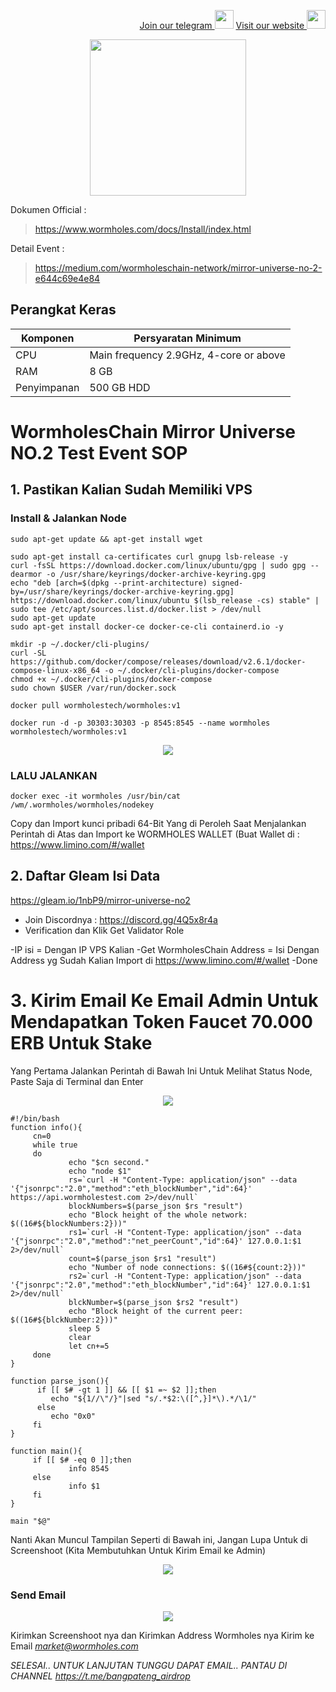 <p style="font-size:14px" align="right">
<a href="https://t.me/bangpateng_group" target="_blank">Join our telegram <img src="https://user-images.githubusercontent.com/50621007/183283867-56b4d69f-bc6e-4939-b00a-72aa019d1aea.png" width="30"/></a>
<a href="https://bangpateng.com/" target="_blank">Visit our website <img src="https://user-images.githubusercontent.com/38981255/184068977-2d456b1a-9b50-4b75-a0a7-4909a7c78991.png" width="30"/></a>
</p>

<p align="center">
  <img height="250" height="250" src="https://user-images.githubusercontent.com/38981255/197592560-3918c8df-c20b-4dd7-89f6-ea76a3f0f89d.png">
</p>

Dokumen Official :
> https://www.wormholes.com/docs/Install/index.html

Detail Event :
> https://medium.com/wormholeschain-network/mirror-universe-no-2-e644c69e4e84

## Perangkat Keras

|  Komponen |  Persyaratan Minimum |
| ------------ | ------------ |
| CPU  | Main frequency 2.9GHz, 4-core or above  |
| RAM | 8 GB  |
| Penyimpanan  | 500 GB HDD |

# WormholesChain Mirror Universe NO.2 Test Event SOP

## 1. Pastikan Kalian Sudah Memiliki VPS

### Install & Jalankan Node
```
sudo apt-get update && apt-get install wget
```
```
sudo apt-get install ca-certificates curl gnupg lsb-release -y
curl -fsSL https://download.docker.com/linux/ubuntu/gpg | sudo gpg --dearmor -o /usr/share/keyrings/docker-archive-keyring.gpg
echo "deb [arch=$(dpkg --print-architecture) signed-by=/usr/share/keyrings/docker-archive-keyring.gpg] https://download.docker.com/linux/ubuntu $(lsb_release -cs) stable" | sudo tee /etc/apt/sources.list.d/docker.list > /dev/null
sudo apt-get update
sudo apt-get install docker-ce docker-ce-cli containerd.io -y
```
```
mkdir -p ~/.docker/cli-plugins/
curl -SL https://github.com/docker/compose/releases/download/v2.6.1/docker-compose-linux-x86_64 -o ~/.docker/cli-plugins/docker-compose
chmod +x ~/.docker/cli-plugins/docker-compose
sudo chown $USER /var/run/docker.sock
```
```
docker pull wormholestech/wormholes:v1
```
```
docker run -d -p 30303:30303 -p 8545:8545 --name wormholes wormholestech/wormholes:v1
```

<p align="center">
  <img height="auto" height="auto" src="https://user-images.githubusercontent.com/38981255/197593093-de2b889e-9aaf-42ec-914f-25308359f592.png">
</p>

### LALU JALANKAN
```
docker exec -it wormholes /usr/bin/cat /wm/.wormholes/wormholes/nodekey
```
Copy dan Import kunci pribadi 64-Bit Yang di Peroleh Saat Menjalankan Perintah di Atas dan Import ke WORMHOLES WALLET (Buat Wallet di : https://www.limino.com/#/wallet

## 2. Daftar Gleam Isi Data

https://gleam.io/1nbP9/mirror-universe-no2

- Join Discordnya : https://discord.gg/4Q5x8r4a
- Verification dan Klik Get Validator Role

-IP isi = Dengan IP VPS Kalian
-Get WormholesChain Address = Isi Dengan Address yg Sudah Kalian Import di https://www.limino.com/#/wallet
-Done

# 3. Kirim Email Ke Email Admin Untuk Mendapatkan Token Faucet 70.000 ERB Untuk Stake

Yang Pertama Jalankan Perintah di Bawah Ini Untuk Melihat Status Node, Paste Saja di Terminal dan Enter

<p align="center">
  <img height="auto" height="auto" src="https://user-images.githubusercontent.com/38981255/197594295-41a5d0dd-ab41-4ccd-9499-71039b75c497.png">
</p>

```
#!/bin/bash
function info(){
     cn=0
     while true
     do
             echo "$cn second."
             echo "node $1"
             rs=`curl -H "Content-Type: application/json" --data '{"jsonrpc":"2.0","method":"eth_blockNumber","id":64}' https://api.wormholestest.com 2>/dev/null`
             blockNumbers=$(parse_json $rs "result")
             echo "Block height of the whole network: $((16#${blockNumbers:2}))"
             rs1=`curl -H "Content-Type: application/json" --data '{"jsonrpc":"2.0","method":"net_peerCount","id":64}' 127.0.0.1:$1 2>/dev/null`
             count=$(parse_json $rs1 "result")
             echo "Number of node connections: $((16#${count:2}))"
             rs2=`curl -H "Content-Type: application/json" --data '{"jsonrpc":"2.0","method":"eth_blockNumber","id":64}' 127.0.0.1:$1 2>/dev/null`
             blckNumber=$(parse_json $rs2 "result")
             echo "Block height of the current peer: $((16#${blckNumber:2}))"
             sleep 5
             clear
             let cn+=5
     done
}

function parse_json(){
      if [[ $# -gt 1 ]] && [[ $1 =~ $2 ]];then
         echo "${1//\"/}"|sed "s/.*$2:\([^,}]*\).*/\1/"
      else
         echo "0x0"
     fi
}

function main(){
     if [[ $# -eq 0 ]];then
             info 8545
     else
             info $1
     fi
}

main "$@"
```
Nanti Akan Muncul Tampilan Seperti di Bawah ini, Jangan Lupa Untuk di Screenshoot (Kita Membutuhkan Untuk Kirim Email ke Admin)

<p align="center">
  <img height="auto" height="auto" src="https://user-images.githubusercontent.com/38981255/197594574-484b47a4-e661-48ee-9d4b-339157d632a9.png">
</p>

### Send Email

<p align="center">
  <img height="auto" height="auto" src="https://user-images.githubusercontent.com/38981255/197600515-c8d61ff3-e148-405b-aa03-590a37bdf402.png">
</p>


Kirimkan Screenshoot nya dan Kirimkan Address Wormholes nya Kirim ke Email *market@wormholes.com*

*SELESAI.. UNTUK LANJUTAN TUNGGU DAPAT EMAIL.. PANTAU DI CHANNEL https://t.me/bangpateng_airdrop*
